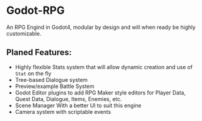 # Godot-RPG
An RPG Engind in Godot4, modular by design and will when ready be highly customizable.

## Planed Features:
- Highly flexible Stats system that will allow dynamic creation and use of `Stat` on the fly
- Tree-based Dialogue system
- Preview/example Battle System
- Godot Editor plugins to add RPG Maker style editors for Player Data, Quest Data, Dialogue, Items, Enemies, etc.
- Scene Manager With a better UI to suit this engine
- Camera system with scriptable events

